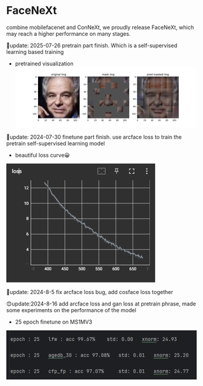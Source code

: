 # FaceNeXt
combine mobilefacenet and ConNeXt, we proudly release FaceNeXt, which may reach a higher performance on many stages.

🤗update: 2025-07-26 pretrain part finish. Which is a self-supervised learning based training
* pretrained visualization
![pretrain visualization](./data/img.png)

🤗update: 2024-07-30 finetune part finish. use arcface loss to train the pretrain self-supervised learning model
* beautiful loss curve😀 

![loss curve](./data/img_1.png)

🤗update: 2024-8-5 fix arcface loss bug, add cosface loss together

😊update:2024-8-16 add arcface loss and gan loss at pretrain phrase, made some experiments on the performance of the model
* 25 epoch finetune on MS1MV3

![accuracy](./data/img_2.png)